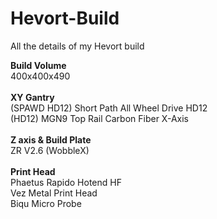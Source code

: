 # Hevort-Build
All the details of my Hevort build

**Build Volume**
<br />
400x400x490
<br />
<br />
**XY Gantry**
<br />
(SPAWD HD12) Short Path All Wheel Drive HD12
<br />
(HD12) MGN9 Top Rail Carbon Fiber X-Axis
<br />
<br />
**Z axis & Build Plate**
<br />
ZR V2.6 (WobbleX)
<br />
<br />
**Print Head**
<br />
Phaetus Rapido Hotend HF
<br />
Vez Metal Print Head 
<br />
Biqu Micro Probe


